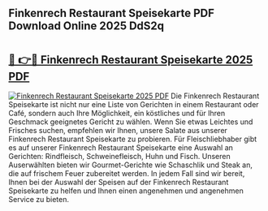 ## Finkenrech Restaurant Speisekarte PDF Download Online 2025 DdS2q

# <h2><a href="http://gc96oq.nevu.top/?p=Finkenrech+Restaurant+Speisekarte">🔗 👉🔴 Finkenrech Restaurant Speisekarte 2025 PDF</a></h2>

[![Finkenrech Restaurant Speisekarte 2025 PDF](https://i.imgur.com/dBaPXMq.png)](http://gc96oq.nevu.top/?p=Finkenrech+Restaurant+Speisekarte)
Die Finkenrech Restaurant Speisekarte ist nicht nur eine Liste von Gerichten in einem Restaurant oder Café, sondern auch Ihre Möglichkeit, ein köstliches und für Ihren Geschmack geeignetes Gericht zu wählen. Wenn Sie etwas Leichtes und Frisches suchen, empfehlen wir Ihnen, unsere Salate aus unserer Finkenrech Restaurant Speisekarte zu probieren. Für Fleischliebhaber gibt es auf unserer Finkenrech Restaurant Speisekarte eine Auswahl an Gerichten: Rindfleisch, Schweinefleisch, Huhn und Fisch. Unseren Auserwählten bieten wir Gourmet-Gerichte wie Schaschlik und Steak an, die auf frischem Feuer zubereitet werden. In jedem Fall sind wir bereit, Ihnen bei der Auswahl der Speisen auf der Finkenrech Restaurant Speisekarte zu helfen und Ihnen einen angenehmen und angenehmen Service zu bieten.
